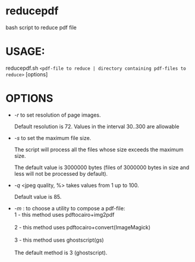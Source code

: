# reducepdf
bash script to reduce pdf file 
# USAGE:
reducepdf.sh `<pdf-file to reduce | directory containing pdf-files to reduce>` [options]
# OPTIONS
* _-r_ <resolution in dpi> to set resolution of page images.
    
    Default resolution is 72. Values in the interval 30..300 are allowable

* _-s_ <file size in bytes> to set the maximum file size.  
    
    The script will process all the files whose size exceeds the maximum size.
    
    The default value is 3000000 bytes (files of 3000000 bytes in size and less will not be processed by default).

* _-q_ <jpeg quality, %> takes values from 1 up to 100.

    Default value is 85.

* _-m_ <number of method>: to choose a utility to compose a pdf-file: <br>
    1 - this method uses pdftocairo+img2pdf<br>    
    2 - this method uses pdftocairo+convert(ImageMagick)<br>   
    3 - this method uses ghostscript(gs)<br>    
    The default method is 3 (ghostscript).
    
